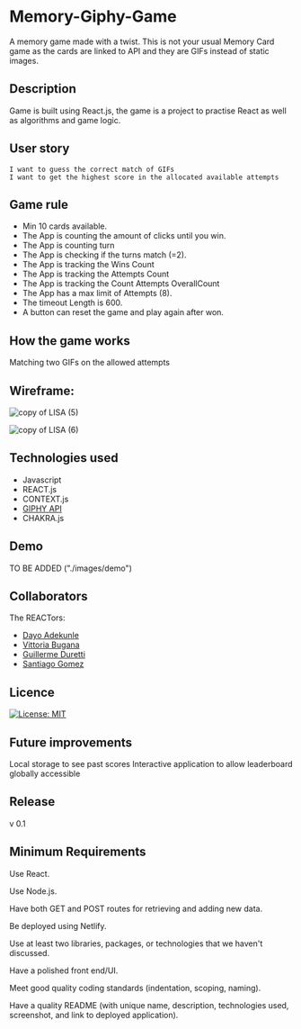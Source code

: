 # Memory-Giphy-Game

A memory game made with a twist. This is not your usual Memory Card game as the cards are linked to API and they are GIFs instead of static images. 

## Description

Game is built using React.js, the game is a  project to practise React as well as algorithms and game logic.

## User story

```As a Gamer,
I want to guess the correct match of GIFs 
I want to get the highest score in the allocated available attempts 
```

## Game rule

* Min 10 cards available.
* The App is counting the amount of clicks until you win.
* The App is counting turn
* The App is checking if the turns match (=2).
* The App is tracking the Wins Count
* The App is tracking the Attempts Count
* The App is tracking the Count Attempts OverallCount
* The App has a max limit of Attempts (8).
* The timeout Length is  600.
* A button can reset the game and play again after won.

## How the game works

Matching two GIFs on the allowed attempts

## Wireframe:

![copy of LISA (5)](https://user-images.githubusercontent.com/94523827/219762518-31033354-755d-412c-bb1f-faf9620ea56c.png)

![copy of LISA (6)](https://user-images.githubusercontent.com/94523827/219763372-ddf290e3-fe75-4346-b510-5a4ee47daeac.png)

## Technologies used
* Javascript
* REACT.js
* CONTEXT.js
* [GIPHY API](https://developers.giphy.com/docs/api/)
* CHAKRA.js

## Demo
TO BE ADDED ("./images/demo")

## Collaborators
The REACTors:
* [Dayo Adekunle](https://github.com/Data202)
* [Vittoria Bugana](https://github.com/vbugana)
* [Guillerme Duretti](https://github.com/GuilhermeDeretti)
* [Santiago Gomez](https://github.com/2G2-99)


## Licence
[![License: MIT](https://img.shields.io/badge/License-MIT-yellow.svg)](https://opensource.org/licenses/MIT)



## Future improvements 

Local storage to see past scores
Interactive application to allow leaderboard globally accessible

## Release

v 0.1

## Minimum Requirements

Use React.

Use Node.js.

Have both GET and POST routes for retrieving and adding new data.

Be deployed using Netlify.

Use at least two libraries, packages, or technologies that we haven't discussed.

Have a polished front end/UI.

Meet good quality coding standards (indentation, scoping, naming).

Have a quality README (with unique name, description, technologies used, screenshot, and link to deployed application).
